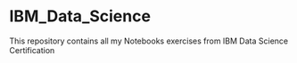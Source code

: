 # IBM_Data_Science
This repository contains all my Notebooks exercises from IBM Data Science Certification

